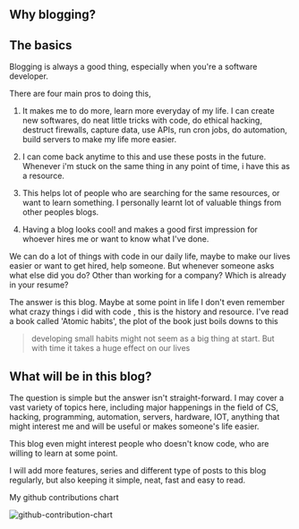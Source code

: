 ## Why blogging?

## The basics

Blogging is always a good thing, especially when you're a software developer.

There are four main pros to doing this,

1. It makes me to do more, learn more everyday of my life. I can create new softwares, do neat little tricks with code, do ethical hacking, destruct firewalls, capture data, use APIs, run cron jobs, do automation, build servers to make my life more easier.

2. I can come back anytime to this and use these posts in the future. Whenever i'm stuck on the same thing in any point of time, i have this as a resource.

3. This helps lot of people who are searching for the same resources, or want to learn something. I personally learnt lot of valuable things from other peoples blogs.

4. Having a blog looks cool! and makes a good first impression for whoever hires me or want to know what I've done.

We can do a lot of things with code in our daily life, maybe to make our lives easier or want to get hired, help someone. But whenever someone asks what else did you do? Other than working for a company? Which is already in your resume?

The answer is this blog. Maybe at some point in life I don't even remember what crazy things i did with code , this is the history and resource. I've read a book called 'Atomic habits', the plot of the book just boils downs to this

> developing small habits might not seem as a big thing at start. But with time it takes a huge effect on our lives

## What will be in this blog?

The question is simple but the answer isn't straight-forward. I may cover a vast variety of topics here, including major happenings in the field of CS, hacking, programming, automation, servers, hardware, IOT, anything that might interest me and will be useful or makes someone's life easier.

This blog even might interest people who doesn't know code, who are willing to learn at some point.

I will add more features, series and different type of posts to this blog regularly, but also keeping it simple, neat, fast and easy to read.

My github contributions chart

![github-contribution-chart](https://ghchart.rshah.org/6e18de/tarunkumar519)